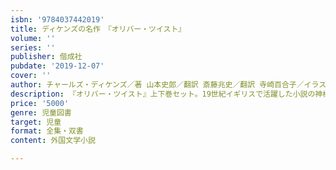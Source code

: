 ```yaml
---
isbn: '9784037442019'
title: ディケンズの名作　『オリバー・ツイスト』
volume: ''
series: ''
publisher: 偕成社
pubdate: '2019-12-07'
cover: ''
author: チャールズ・ディケンズ／著 山本史郎／翻訳 斎藤兆史／翻訳 寺崎百合子／イラスト
description: 『オリバー・ツイスト』上下巻セット。19世紀イギリスで活躍した小説の神様、ディケンズの不朽の名作を新たな完訳でお届けします。
price: '5000'
genre: 児童図書
target: 児童
format: 全集・双書
content: 外国文学小説

---
```

